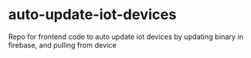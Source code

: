 # auto-update-iot-devices
Repo for frontend code to auto update iot devices by updating binary in firebase, and pulling from device

